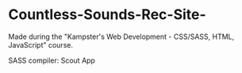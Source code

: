 # Countless-Sounds-Rec-Site-

Made during the "Kampster's Web Development - CSS/SASS, HTML, JavaScript" course.

SASS compiler: Scout App
